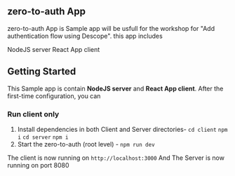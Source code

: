 ## zero-to-auth App

zero-to-auth App is Sample app will be usfull for the workshop for "Add authentication flow using Descope". this app includes

NodeJS server
React App client

## Getting Started

This Sample app is contain **NodeJS server** and **React App client**.
After the first-time configuration, you can

### Run client only

1. Install dependencies in both Client and Server directories-
   `cd client`
   `npm i`
   `cd server`
   `npm i`
2. Start the zero-to-auth (root level) - `npm run dev`

The client is now running on `http://localhost:3000`
And The Server is now running on port 8080
